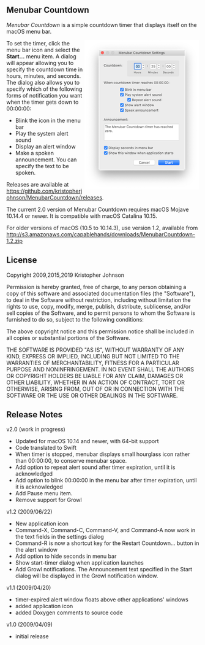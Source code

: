 Menubar Countdown
-----------------

_Menubar Countdown_ is a simple countdown timer that displays itself on the
macOS menu bar.

<img src="docs/MenubarCountdownSettings.png" alt="Screenshot" style="float:right;width:300px;height:389px;"/>

To set the timer, click the menu bar icon and select the **Start...** menu item.
A dialog will appear allowing you to specify the countdown time in hours,
minutes, and seconds. The dialog also allows you to specify which of the
following forms of notification you want when the timer gets down to 00:00:00:

- Blink the icon in the menu bar
- Play the system alert sound
- Display an alert window
- Make a spoken announcement. You can specify the text to be spoken.

Releases are available at
<https://github.com/kristopherjohnson/MenubarCountdown/releases>.

The current 2.0 version of Menubar Countdown requires macOS Mojave 10.14.4 or
newer.  It is compatible with macOS Catalina 10.15.

For older versions of macOS (10.5 to 10.14.3), use version 1.2, available from
<http://s3.amazonaws.com/capablehands/downloads/MenubarCountdown-1.2.zip>


## License

Copyright 2009,2015,2019 Kristopher Johnson

Permission is hereby granted, free of charge, to any person obtaining a
copy of this software and associated documentation files (the
"Software"), to deal in the Software without restriction, including
without limitation the rights to use, copy, modify, merge, publish,
distribute, sublicense, and/or sell copies of the Software, and to
permit persons to whom the Software is furnished to do so, subject to
the following conditions:

The above copyright notice and this permission notice shall be included
in all copies or substantial portions of the Software.

THE SOFTWARE IS PROVIDED "AS IS", WITHOUT WARRANTY OF ANY KIND, EXPRESS
OR IMPLIED, INCLUDING BUT NOT LIMITED TO THE WARRANTIES OF
MERCHANTABILITY, FITNESS FOR A PARTICULAR PURPOSE AND NONINFRINGEMENT.
IN NO EVENT SHALL THE AUTHORS OR COPYRIGHT HOLDERS BE LIABLE FOR ANY
CLAIM, DAMAGES OR OTHER LIABILITY, WHETHER IN AN ACTION OF CONTRACT,
TORT OR OTHERWISE, ARISING FROM, OUT OF OR IN CONNECTION WITH THE
SOFTWARE OR THE USE OR OTHER DEALINGS IN THE SOFTWARE.


## Release Notes

v2.0 (work in progress)

- Updated for macOS 10.14 and newer, with 64-bit support
- Code translated to Swift
- When timer is stopped, menubar displays small hourglass icon rather than 00:00:00, to conserve menubar space.
- Add option to repeat alert sound after timer expiration, until it is acknowledged
- Add option to blink 00:00:00 in the menu bar after timer expiration, until it is acknowledged
- Add Pause menu item.
- Remove support for Growl

v1.2 (2009/06/22)

- New application icon
- Command-X, Command-C, Command-V, and Command-A now work in the text fields in the settings dialog
- Command-R is now a shortcut key for the Restart Countdown... button in the alert window
- Add option to hide seconds in menu bar
- Show start-timer dialog when application launches
- Add Growl notifications.  The Announcement text specified in the Start dialog will be displayed in the Growl notification window.

v1.1 (2009/04/20)

- timer-expired alert window floats above other applications' windows
- added application icon
- added Doxygen comments to source code

v1.0 (2009/04/09)

- initial release


